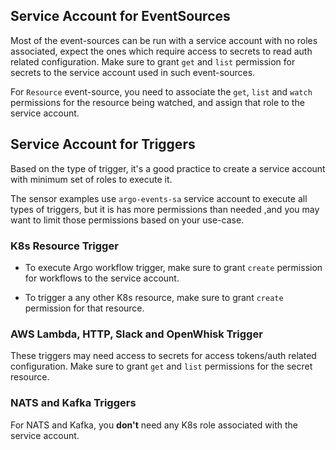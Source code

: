 ## Service Account for EventSources

Most of the event-sources can be run with a service account with no roles associated, expect the ones which require
access to secrets to read auth related configuration. Make sure to grant `get` and `list` permission for secrets to the service account used in 
such event-sources.

For `Resource` event-source, you need to associate the `get`, `list` and `watch` permissions for the resource being watched, and assign that role to the service account. 

## Service Account for Triggers

Based on the type of trigger, it's a good practice to create a service account with minimum set of roles to execute it.

The sensor examples use `argo-events-sa` service account to execute all types of triggers, but it is has more permissions than needed
,and you may want to limit those permissions based on your use-case.

### K8s Resource Trigger

* To execute Argo workflow trigger, make sure to grant `create` permission for workflows to the service account.

* To trigger a any other K8s resource, make sure to grant `create` permission for that resource. 

### AWS Lambda, HTTP, Slack and OpenWhisk Trigger

These triggers may need access to secrets for access tokens/auth related configuration. Make
sure to grant `get` and `list` permissions for the secret resource.  

### NATS and Kafka Triggers

For NATS and Kafka, you **don't** need any K8s role associated with the service account.
